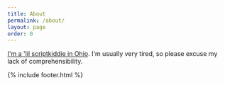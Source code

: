 ```yaml
---
title: About
permalink: /about/
layout: page
order: 0
---
```


[I'm a 'lil scriptkiddie in Ohio](https://emsa.cf). I'm usually very tired, so please excuse my lack of comprehensibility.

{% include footer.html %}
